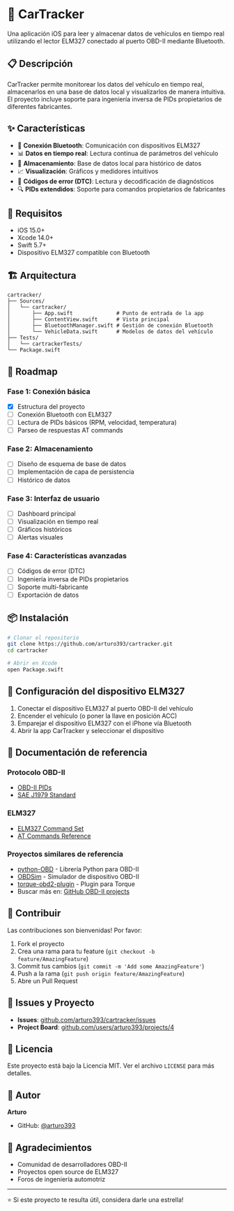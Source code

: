 # 🚗 CarTracker

Una aplicación iOS para leer y almacenar datos de vehículos en tiempo real utilizando el lector ELM327 conectado al puerto OBD-II mediante Bluetooth.

## 📋 Descripción

CarTracker permite monitorear los datos del vehículo en tiempo real, almacenarlos en una base de datos local y visualizarlos de manera intuitiva. El proyecto incluye soporte para ingeniería inversa de PIDs propietarios de diferentes fabricantes.

## ✨ Características

- 🔵 **Conexión Bluetooth**: Comunicación con dispositivos ELM327
- 📊 **Datos en tiempo real**: Lectura continua de parámetros del vehículo
- 💾 **Almacenamiento**: Base de datos local para histórico de datos
- 📈 **Visualización**: Gráficos y medidores intuitivos
- 🔧 **Códigos de error (DTC)**: Lectura y decodificación de diagnósticos
- 🔍 **PIDs extendidos**: Soporte para comandos propietarios de fabricantes

## 📱 Requisitos

- iOS 15.0+
- Xcode 14.0+
- Swift 5.7+
- Dispositivo ELM327 compatible con Bluetooth

## 🏗️ Arquitectura

```
cartracker/
├── Sources/
│   └── cartracker/
│       ├── App.swift              # Punto de entrada de la app
│       ├── ContentView.swift      # Vista principal
│       ├── BluetoothManager.swift # Gestión de conexión Bluetooth
│       └── VehicleData.swift      # Modelos de datos del vehículo
├── Tests/
│   └── cartrackerTests/
└── Package.swift
```

## 🚀 Roadmap

### Fase 1: Conexión básica
- [x] Estructura del proyecto
- [ ] Conexión Bluetooth con ELM327
- [ ] Lectura de PIDs básicos (RPM, velocidad, temperatura)
- [ ] Parseo de respuestas AT commands

### Fase 2: Almacenamiento
- [ ] Diseño de esquema de base de datos
- [ ] Implementación de capa de persistencia
- [ ] Histórico de datos

### Fase 3: Interfaz de usuario
- [ ] Dashboard principal
- [ ] Visualización en tiempo real
- [ ] Gráficos históricos
- [ ] Alertas visuales

### Fase 4: Características avanzadas
- [ ] Códigos de error (DTC)
- [ ] Ingeniería inversa de PIDs propietarios
- [ ] Soporte multi-fabricante
- [ ] Exportación de datos

## 📦 Instalación

```bash
# Clonar el repositorio
git clone https://github.com/arturo393/cartracker.git
cd cartracker

# Abrir en Xcode
open Package.swift
```

## 🔧 Configuración del dispositivo ELM327

1. Conectar el dispositivo ELM327 al puerto OBD-II del vehículo
2. Encender el vehículo (o poner la llave en posición ACC)
3. Emparejar el dispositivo ELM327 con el iPhone vía Bluetooth
4. Abrir la app CarTracker y seleccionar el dispositivo

## 📖 Documentación de referencia

### Protocolo OBD-II
- [OBD-II PIDs](https://en.wikipedia.org/wiki/OBD-II_PIDs)
- [SAE J1979 Standard](https://www.sae.org/standards/content/j1979_201702/)

### ELM327
- [ELM327 Command Set](https://www.elmelectronics.com/wp-content/uploads/2016/07/ELM327DS.pdf)
- [AT Commands Reference](https://www.sparkfun.com/datasheets/Widgets/ELM327_AT_Commands.pdf)

### Proyectos similares de referencia
- [python-OBD](https://github.com/brendan-w/python-OBD) - Librería Python para OBD-II
- [OBDSim](https://github.com/Ircama/OBDSim) - Simulador de dispositivo OBD-II
- [torque-obd2-plugin](https://github.com/frankcaron/torque-obd2-plugin) - Plugin para Torque
- Buscar más en: [GitHub OBD-II projects](https://github.com/topics/obd2)

## 🤝 Contribuir

Las contribuciones son bienvenidas! Por favor:

1. Fork el proyecto
2. Crea una rama para tu feature (`git checkout -b feature/AmazingFeature`)
3. Commit tus cambios (`git commit -m 'Add some AmazingFeature'`)
4. Push a la rama (`git push origin feature/AmazingFeature`)
5. Abre un Pull Request

## 📝 Issues y Proyecto

- **Issues**: [github.com/arturo393/cartracker/issues](https://github.com/arturo393/cartracker/issues)
- **Project Board**: [github.com/users/arturo393/projects/4](https://github.com/users/arturo393/projects/4)

## 📄 Licencia

Este proyecto está bajo la Licencia MIT. Ver el archivo `LICENSE` para más detalles.

## 👤 Autor

**Arturo**
- GitHub: [@arturo393](https://github.com/arturo393)

## 🙏 Agradecimientos

- Comunidad de desarrolladores OBD-II
- Proyectos open source de ELM327
- Foros de ingeniería automotriz

---

⭐ Si este proyecto te resulta útil, considera darle una estrella!
